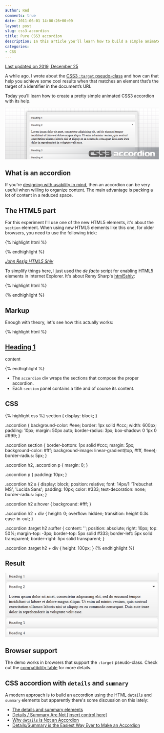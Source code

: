 ```yaml
---
author: Red
comments: true
date: 2011-06-01 14:00:26+00:00
layout: post
slug: css3-accordion
title: Pure CSS3 accordion
description: In this article you'll learn how to build a simple animated CSS3 accordion using the :target pseudo-class.
categories:
- CSS
---
```


<ins>
  Last updated on <time datetime="2019-12-25">2019, December 25</time>
</ins>

A while ago, I wrote about the [CSS3 `:target` pseudo-class](/get-to-know-your-css3-target-pseudo-class/) and how can that help you achieve some cool results when that matches an element that’s the target of a identifier in the document’s URI.

Today you'll learn how to create a pretty simple animated CSS3 accordion with its help.

![CSS3 simple accordion](/dist/uploads/2011/05/css3-accordion.png)

<!-- more -->

## What is an accordion

If you're [designing with usability in mind](/web-usability-tips-for-your-website), then an accordion can be very useful when willing to organize content. The main advantage is packing a lot of content in a reduced space.

## The HTML5 part

For this experiment I'll use one of the new HTML5 elements, it's about the `section` element. When using new HTML5 elements like this one, for older browsers, you need to use the following trick:

{% highlight html %}
  <script>document.createElement('section');</script>
{% endhighlight %}

_[John Resig HTML5 Shiv](http://ejohn.org/blog/html5-shiv/)_

To simplify things here, I just used the _de facto_ script for enabling HTML5 elements in Internet Explorer. It's about Remy Sharp's [html5shiv](http://code.google.com/p/html5shiv/):

{% highlight html %}
  <!--[if lt IE 9]>
    <script src="//html5shim.googlecode.com/svn/trunk/html5.js"></script>
  <![endif]-->
{% endhighlight %}

## Markup

Enough with theory, let's see how this actually works:

{% highlight html %}
<div class="accordion">
  <section id="one">
    <h2><a href="#one">Heading 1</a></h2>
    <div>
      <p>content</p>
    </div>
  </section>
</div>
{% endhighlight %}

* The `accordion` div wraps the sections that compose the proper accordion.
* Each `section` panel contains a title and of course its content.

## CSS

{% highlight css %}
  section {
    display: block;
  }

  .accordion {
    background-color: #eee;
    border: 1px solid #ccc;
    width: 600px;
    padding: 10px;
    margin: 50px auto;
    border-radius: 3px;
    box-shadow: 0 1px 0 #999;
  }

  .accordion section {
    border-bottom: 1px solid #ccc;
    margin: 5px;
    background-color: #fff;
    background-image: linear-gradient(top, #fff, #eee);
    border-radius: 5px;
  }

  .accordion h2,
  .accordion p {
    margin: 0;
  }

  .accordion p {
    padding: 10px;
  }

  .accordion h2 a {
    display: block;
    position: relative;
    font: 14px/1 'Trebuchet MS', 'Lucida Sans';
    padding: 10px;
    color: #333;
    text-decoration: none;
    border-radius: 5px;
  }

  .accordion h2 a:hover {
    background: #fff;
  }

  .accordion h2 + div {
    height: 0;
    overflow: hidden;
    transition: height 0.3s ease-in-out;
  }

  .accordion :target h2 a:after {
    content: '';
    position: absolute;
    right: 10px;
    top: 50%;
    margin-top: -3px;
    border-top: 5px solid #333;
    border-left: 5px solid transparent;
    border-right: 5px solid transparent;
  }

  .accordion :target h2 + div {
    height: 100px;
  }
{% endhighlight %}

## Result

![CSS3 accordion expanded section with :target pseudo-class](/dist/uploads/2011/05/css3-accordion-result.png)

## Browser support

The demo works in browsers that sup­port the `:tar­get` pseudo-class. Check out the [compatibility table](https://caniuse.com/#feat=mdn-css_selectors_target) for more details.

## CSS accordion with `details` and `summary`
A modern approach is to build an accordion using the HTML `details` and `summary` elements but apparently there's some discussion on this lately:

- [The details and summary elements](https://www.scottohara.me/blog/2018/09/03/details-and-summary.html)
- [Details / Summary Are Not [insert control here]](https://adrianroselli.com/2019/04/details-summary-are-not-insert-control-here.html)
- [Why `details` is Not an Accordion](https://daverupert.com/2019/12/why-details-is-not-an-accordion/)
- [Details/Summary is the Easiest Way Ever to Make an Accordion](https://css-tricks.com/quick-reminder-that-details-summary-is-the-easiest-way-ever-to-make-an-accordion/)